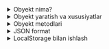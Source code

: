 <details>
    <summary>Obyekt nima?</summary>

## 14.1 Obyekt nima?

### Obyekt nima?

**Obyekt** - JavaScript da ma'lumotlarni bir-biriga bog'langan xususiyatlar (properties) va metodlar (methods) sifatida saqlash uchun ishlatiladi. Obyekt real dunyodagi narsalarni ifodalash uchun juda qulay.

### Obyekt tushunchasi

#### 1. Real hayot misoli
Agar biz mashina haqida gapirsak:
- **Xususiyatlar:** rang, model, yil, tezlik
- **Metodlar:** ishga tushirish, to'xtatish, tezlashtirish

#### 2. JavaScript obyekti
```javascript
let mashina = {
    rang: "qizil",
    model: "Toyota",
    yil: 2020,
    tezlik: 0,
    ishgaTushirish: function() {
        console.log("Mashina ishga tushdi!");
    }
};
```

### Obyekt xususiyatlari

#### 1. Xususiyatlar
- Obyekt ichidagi ma'lumotlar
- `kalit: qiymat` formatida yoziladi
- Har xil turdagi qiymatlar bo'lishi mumkin

#### 2. Metodlar
- Obyekt ichidagi funksiyalar
- Obyekt bilan bog'liq harakatlar
- `kalit: function()` formatida yoziladi

### Obyekt yaratish usullari

#### 1. Object literal (eng keng tarqalgan)
```javascript
let talaba = {
    ism: "Ahmad",
    yosh: 15,
    shahar: "Toshkent"
};
```

#### 2. Object konstruktori
```javascript
let talaba = new Object();
talaba.ism = "Ahmad";
talaba.yosh = 15;
talaba.shahar = "Toshkent";
```

#### 3. Object.create()
```javascript
let talaba = Object.create(null);
talaba.ism = "Ahmad";
talaba.yosh = 15;
talaba.shahar = "Toshkent";
```

### Amaliy misol - Obyekt asoslari
```javascript
// 1. Oddiy obyekt
let kitob = {
    nom: "JavaScript asoslari",
    muallif: "Ahmad Karimov",
    yil: 2023,
    sahifalar: 250,
    narx: 50000
};

console.log("Kitob nomi:", kitob.nom);
console.log("Muallif:", kitob.muallif);
console.log("Narx:", kitob.narx + " so'm");

// 2. Obyekt xususiyatlarini o'qish
let talaba = {
    ism: "Karim",
    familiya: "Abdullayev",
    yosh: 14,
    sinf: 9,
    shahar: "Samarqand",
    sevimliFan: "Matematika"
};

console.log("Talaba haqida ma'lumot:");
console.log("Ism:", talaba.ism);
console.log("Familiya:", talaba.familiya);
console.log("To'liq ism:", talaba.ism + " " + talaba.familiya);
console.log("Yosh:", talaba.yosh);
console.log("Sinf:", talaba.sinf);
console.log("Shahar:", talaba.shahar);
console.log("Sevimli fan:", talaba.sevimliFan);

// 3. Obyekt xususiyatlarini o'zgartirish
let mashina = {
    model: "Chevrolet",
    rang: "oq",
    yil: 2018,
    tezlik: 0
};

console.log("Boshlang'ich holat:", mashina);

mashina.rang = "qizil";
mashina.tezlik = 60;

console.log("O'zgartirilgan holat:", mashina);
console.log("Yangi rang:", mashina.rang);
console.log("Yangi tezlik:", mashina.tezlik);

// 4. Yangi xususiyat qo'shish
let uy = {
    manzil: "Chilonzor tumani",
    xonalar: 3,
    qavat: 5
};

console.log("Boshlang'ich uy:", uy);

uy.maydon = 120; // Yangi xususiyat
uy.remont = "yangi"; // Yangi xususiyat

console.log("Yangi xususiyatlar bilan:", uy);
console.log("Maydon:", uy.maydon + " kv.m");
console.log("Remont holati:", uy.remont);

// 5. Xususiyatni o'chirish
let telefon = {
    model: "iPhone",
    rang: "qora",
    xotira: "128GB",
    narx: 8000000
};

console.log("Boshlang'ich telefon:", telefon);

delete telefon.narx; // Xususiyatni o'chirish

console.log("Narx o'chirilgandan keyin:", telefon);
console.log("Narx mavjudmi?", telefon.narx !== undefined);

// 6. Obyekt xususiyatlarini tekshirish
let meva = {
    nom: "olma",
    rang: "qizil",
    ta'm: "shirin",
    vitaminlar: ["C", "A", "K"]
};

// Xususiyat mavjudligini tekshirish
console.log("Nom mavjudmi?", "nom" in meva);
console.log("Hajm mavjudmi?", "hajm" in meva);

// Xususiyat qiymatini tekshirish
console.log("Ta'm mavjudmi?", meva.ta'm !== undefined);
console.log("Ta'm qiymati:", meva.ta'm);

// 7. Obyekt ichida obyekt
let maktab = {
    nom: "15-sonli maktab",
    manzil: {
        shahar: "Toshkent",
        tuman: "Yunusobod",
        ko'cha: "Amir Temur ko'chasi"
    },
    oquvchilar: 500,
    oqituvchilar: 25
};

console.log("Maktab haqida:");
console.log("Nom:", maktab.nom);
console.log("Shahar:", maktab.manzil.shahar);
console.log("Tuman:", maktab.manzil.tuman);
console.log("Ko'cha:", maktab.manzil.ko'cha);
console.log("O'quvchilar soni:", maktab.oquvchilar);
console.log("O'qituvchilar soni:", maktab.oqituvchilar);

// 8. Massiv ichida obyektlar
let oquvchilar = [
    { ism: "Ahmad", yosh: 14, sinf: 9 },
    { ism: "Karim", yosh: 15, sinf: 10 },
    { ism: "Sardor", yosh: 13, sinf: 8 }
];

console.log("O'quvchilar ro'yxati:");
for (let i = 0; i < oquvchilar.length; i++) {
    let oquvchi = oquvchilar[i];
    console.log((i + 1) + ". " + oquvchi.ism + " - " + oquvchi.yosh + " yosh, " + oquvchi.sinf + "-sinf");
}

// 9. Obyekt xususiyatlarini sanash
let kompyuter = {
    protsessor: "Intel i5",
    xotira: "8GB",
    qattiqDisk: "256GB SSD",
    ekran: "15.6 inch",
    rang: "kumush"
};

let xususiyatlarSoni = 0;
for (let kalit in kompyuter) {
    xususiyatlarSoni++;
    console.log(kalit + ": " + kompyuter[kalit]);
}

console.log("Jami xususiyatlar soni:", xususiyatlarSoni);

// 10. Obyekt nusxasini olish
let originalObyekt = {
    nom: "test",
    qiymat: 100,
    holat: "faol"
};

let nusxaObyekt = {};
for (let kalit in originalObyekt) {
    nusxaObyekt[kalit] = originalObyekt[kalit];
}

console.log("Original obyekt:", originalObyekt);
console.log("Nusxa obyekt:", nusxaObyekt);

// Nusxani o'zgartirish originalni ta'sir qilmasligi
nusxaObyekt.qiymat = 200;
console.log("Original qiymat:", originalObyekt.qiymat);
console.log("Nusxa qiymat:", nusxaObyekt.qiymat);
```

### Obyekt maslahatlari

#### 1. Obyekt yaratish
- Object literal dan foydalaning
- Aniq va tushunarli xususiyat nomlarini yozing
- Ma'lumotlarni mantiqiy guruhlang

#### 2. Xususiyatlarga murojaat
- Nuqta notatsiyasi (.) qulayroq
- Qavs notatsiyasi [] dinamik uchun
- Xususiyat mavjudligini tekshiring

#### 3. Kod soddaligi
- Obyektlarni kichik va fokusli qiling
- Keraksiz xususiyatlarni olib tashlang
- Aniq nomlar va izohlarni qo'shing

</details>

<details>
    <summary>Obyekt yaratish va xususiyatlar</summary>

## 14.2 Obyekt Yaratish va Xususiyatlar

### Obyekt yaratish usullari

#### 1. Object literal (eng keng tarqalgan)
```javascript
let talaba = {
    ism: "Ahmad",
    yosh: 15,
    sinf: 9
};
```

#### 2. Object konstruktori
```javascript
let talaba = new Object();
talaba.ism = "Ahmad";
talaba.yosh = 15;
talaba.sinf = 9;
```

#### 3. Object.create()
```javascript
let talaba = Object.create(null);
talaba.ism = "Ahmad";
talaba.yosh = 15;
talaba.sinf = 9;
```

### Xususiyatlarga murojaat qilish

#### 1. Nuqta notatsiyasi (.)
```javascript
let talaba = { ism: "Ahmad", yosh: 15 };
console.log(talaba.ism); // "Ahmad"
console.log(talaba.yosh); // 15
```

#### 2. Qavs notatsiyasi []
```javascript
let talaba = { ism: "Ahmad", yosh: 15 };
console.log(talaba["ism"]); // "Ahmad"
console.log(talaba["yosh"]); // 15
```

#### 3. Qavs notatsiyasining afzalliklari
- O'zgaruvchi bilan ishlash
- Maxsus belgilar bilan ishlash
- Dinamik xususiyat nomlari

### Xususiyatlarni o'zgartirish

#### 1. Mavjud xususiyatni o'zgartirish
```javascript
let talaba = { ism: "Ahmad", yosh: 15 };
talaba.yosh = 16; // O'zgartirish
console.log(talaba.yosh); // 16
```

#### 2. Yangi xususiyat qo'shish
```javascript
let talaba = { ism: "Ahmad" };
talaba.yosh = 15; // Yangi xususiyat
talaba.sinf = 9; // Yangi xususiyat
```

#### 3. Xususiyatni o'chirish
```javascript
let talaba = { ism: "Ahmad", yosh: 15 };
delete talaba.yosh; // O'chirish
console.log(talaba.yosh); // undefined
```

### Xususiyat mavjudligini tekshirish

#### 1. in operatori
```javascript
let talaba = { ism: "Ahmad", yosh: 15 };
console.log("ism" in talaba); // true
console.log("sinf" in talaba); // false
```

#### 2. undefined tekshiruvi
```javascript
let talaba = { ism: "Ahmad", yosh: 15 };
console.log(talaba.ism !== undefined); // true
console.log(talaba.sinf !== undefined); // false
```

#### 3. hasOwnProperty() metodi
```javascript
let talaba = { ism: "Ahmad", yosh: 15 };
console.log(talaba.hasOwnProperty("ism")); // true
console.log(talaba.hasOwnProperty("sinf")); // false
```

### Amaliy misol - Obyekt yaratish va xususiyatlar
```javascript
// 1. Oddiy obyekt yaratish
let kitob = {
    nom: "JavaScript asoslari",
    muallif: "Ahmad Karimov",
    yil: 2023,
    sahifalar: 250,
    narx: 50000,
    til: "o'zbek"
};

console.log("Kitob haqida ma'lumot:");
console.log("Nom:", kitob.nom);
console.log("Muallif:", kitob.muallif);
console.log("Yil:", kitob.yil);
console.log("Sahifalar:", kitob.sahifalar);
console.log("Narx:", kitob.narx + " so'm");
console.log("Til:", kitob.til);

// 2. Xususiyatlarni o'zgartirish
let telefon = {
    model: "Samsung Galaxy",
    rang: "qora",
    xotira: "64GB",
    narx: 3000000
};

console.log("Boshlang'ich telefon:", telefon);

telefon.rang = "oq"; // Rangni o'zgartirish
telefon.xotira = "128GB"; // Xotirani o'zgartirish
telefon.narx = 3500000; // Narxni o'zgartirish

console.log("O'zgartirilgan telefon:", telefon);

// 3. Yangi xususiyatlar qo'shish
let uy = {
    manzil: "Chilonzor tumani",
    xonalar: 3
};

console.log("Boshlang'ich uy:", uy);

uy.qavat = 5; // Yangi xususiyat
uy.maydon = 120; // Yangi xususiyat
uy.remont = "yangi"; // Yangi xususiyat
uy.parkovka = true; // Boolean xususiyat

console.log("Yangi xususiyatlar bilan:", uy);
console.log("Qavat:", uy.qavat);
console.log("Maydon:", uy.maydon + " kv.m");
console.log("Remont:", uy.remont);
console.log("Parkovka:", uy.parkovka ? "Bor" : "Yo'q");

// 4. Xususiyatlarni o'chirish
let mashina = {
    model: "Chevrolet",
    rang: "oq",
    yil: 2018,
    tezlik: 0,
    yoqilgi: "benzin"
};

console.log("Boshlang'ich mashina:", mashina);

delete mashina.tezlik; // Xususiyatni o'chirish
delete mashina.yoqilgi; // Xususiyatni o'chirish

console.log("Xususiyatlar o'chirilgandan keyin:", mashina);
console.log("Tezlik mavjudmi?", "tezlik" in mashina);
console.log("Yoqilgi mavjudmi?", "yoqilgi" in mashina);

// 5. Xususiyat mavjudligini tekshirish
let talaba = {
    ism: "Karim",
    familiya: "Abdullayev",
    yosh: 14,
    sinf: 9,
    shahar: "Samarqand"
};

// in operatori bilan tekshirish
console.log("Ism mavjudmi?", "ism" in talaba);
console.log("Telefon mavjudmi?", "telefon" in talaba);

// undefined tekshiruvi
console.log("Familiya mavjudmi?", talaba.familiya !== undefined);
console.log("Email mavjudmi?", talaba.email !== undefined);

// hasOwnProperty() metodi
console.log("Yosh mavjudmi?", talaba.hasOwnProperty("yosh"));
console.log("Adres mavjudmi?", talaba.hasOwnProperty("adres"));

// 6. Qavs notatsiyasi bilan ishlash
let meva = {
    nom: "olma",
    rang: "qizil",
    ta'm: "shirin",
    vitaminlar: ["C", "A", "K"]
};

// O'zgaruvchi bilan ishlash
let xususiyatNom = "nom";
console.log("Meva nomi:", meva[xususiyatNom]);

let xususiyatRang = "rang";
console.log("Meva rangi:", meva[xususiyatRang]);

// Dinamik xususiyat nomlari
let xususiyatlar = ["nom", "rang", "ta'm"];
for (let i = 0; i < xususiyatlar.length; i++) {
    let xususiyat = xususiyatlar[i];
    console.log(xususiyat + ":", meva[xususiyat]);
}

// 7. Maxsus belgilar bilan ishlash
let maxsusObyekt = {
    "maxsus-xususiyat": "bu maxsus",
    "123": "raqam bilan boshlangan",
    "spase li": "bo'shliq bilan"
};

console.log("Maxsus xususiyat:", maxsusObyekt["maxsus-xususiyat"]);
console.log("Raqam xususiyat:", maxsusObyekt["123"]);
console.log("Bo'shliq xususiyat:", maxsusObyekt["spase li"]);

// 8. Obyekt ichida obyekt
let maktab = {
    nom: "15-sonli maktab",
    manzil: {
        shahar: "Toshkent",
        tuman: "Yunusobod",
        ko'cha: "Amir Temur ko'chasi",
        uy: "15"
    },
    oquvchilar: 500,
    oqituvchilar: 25,
    sinflar: {
        boshlangich: 12,
        o'rta: 8,
        katta: 4
    }
};

console.log("Maktab haqida:");
console.log("Nom:", maktab.nom);
console.log("Shahar:", maktab.manzil.shahar);
console.log("Tuman:", maktab.manzil.tuman);
console.log("To'liq manzil:", maktab.manzil.shahar + ", " + maktab.manzil.tuman + ", " + maktab.manzil.ko'cha + ", " + maktab.manzil.uy);
console.log("O'quvchilar:", maktab.oquvchilar);
console.log("O'qituvchilar:", maktab.oqituvchilar);
console.log("Boshlang'ich sinflar:", maktab.sinflar.boshlangich);
console.log("O'rta sinflar:", maktab.sinflar.o'rta);
console.log("Katta sinflar:", maktab.sinflar.katta);

// 9. Massiv ichida obyektlar
let oquvchilar = [
    { ism: "Ahmad", yosh: 14, sinf: 9, baholar: [5, 4, 5] },
    { ism: "Karim", yosh: 15, sinf: 10, baholar: [4, 5, 4] },
    { ism: "Sardor", yosh: 13, sinf: 8, baholar: [5, 5, 5] }
];

console.log("O'quvchilar ro'yxati:");
for (let i = 0; i < oquvchilar.length; i++) {
    let oquvchi = oquvchilar[i];
    console.log((i + 1) + ". " + oquvchi.ism + " - " + oquvchi.yosh + " yosh, " + oquvchi.sinf + "-sinf");
    console.log("   Baholar:", oquvchi.baholar.join(", "));
}

// 10. Obyekt xususiyatlarini sanash va ko'rsatish
let kompyuter = {
    protsessor: "Intel i5",
    xotira: "8GB",
    qattiqDisk: "256GB SSD",
    ekran: "15.6 inch",
    rang: "kumush",
    narx: 6000000
};

console.log("Kompyuter xususiyatlari:");
let xususiyatlarSoni = 0;
for (let kalit in kompyuter) {
    xususiyatlarSoni++;
    console.log(kalit + ": " + kompyuter[kalit]);
}

console.log("Jami xususiyatlar soni:", xususiyatlarSoni);

// 11. Obyekt nusxasini olish
let originalObyekt = {
    nom: "test",
    qiymat: 100,
    holat: "faol",
    sozlamalar: {
        til: "o'zbek",
        rang: "qizil"
    }
};

let nusxaObyekt = {};
for (let kalit in originalObyekt) {
    if (typeof originalObyekt[kalit] === "object") {
        nusxaObyekt[kalit] = {};
        for (let ichkiKalit in originalObyekt[kalit]) {
            nusxaObyekt[kalit][ichkiKalit] = originalObyekt[kalit][ichkiKalit];
        }
    } else {
        nusxaObyekt[kalit] = originalObyekt[kalit];
    }
}

console.log("Original obyekt:", originalObyekt);
console.log("Nusxa obyekt:", nusxaObyekt);

// Nusxani o'zgartirish originalni ta'sir qilmasligi
nusxaObyekt.qiymat = 200;
nusxaObyekt.sozlamalar.til = "ingliz";
console.log("Original qiymat:", originalObyekt.qiymat);
console.log("Nusxa qiymat:", nusxaObyekt.qiymat);
console.log("Original til:", originalObyekt.sozlamalar.til);
console.log("Nusxa til:", nusxaObyekt.sozlamalar.til);
```

### Obyekt yaratish va xususiyatlar maslahatlari

#### 1. Obyekt yaratish
- Object literal dan foydalaning
- Aniq va tushunarli xususiyat nomlarini yozing
- Ma'lumotlarni mantiqiy guruhlang

#### 2. Xususiyatlarga murojaat
- Nuqta notatsiyasi (.) qulayroq
- Qavs notatsiyasi [] dinamik uchun
- Xususiyat mavjudligini tekshiring

#### 3. Xususiyatlarni boshqarish
- Yangi xususiyatlarni qo'shing
- Keraksiz xususiyatlarni olib tashlang
- Xususiyat mavjudligini tekshiring

</details>

<details>
    <summary>Obyekt metodlari</summary>

## 14.3 Obyekt Metodlari

### Obyekt metodi nima?

**Metod** - obyekt ichidagi funksiya. U obyekt bilan bog'liq harakatlarni bajaradi va obyekt xususiyatlariga kirish imkonini beradi.

### Metod yaratish

#### 1. Asosiy metod yaratish
```javascript
let talaba = {
    ism: "Ahmad",
    yosh: 15,
    salomlashish: function() {
        return "Salom, men " + this.ism + "!";
    }
};
```

#### 2. Metodni chaqirish
```javascript
let xabar = talaba.salomlashish();
console.log(xabar); // "Salom, men Ahmad!"
```

#### 3. this kalit so'zi
- Obyektning o'ziga murojaat qiladi
- Metod ichida obyekt xususiyatlariga kirish
- Kontekstga bog'liq

### Metod turlari

#### 1. Oddiy metodlar
```javascript
let mashina = {
    tezlik: 0,
    tezlashtirish: function() {
        this.tezlik += 10;
        return "Tezlik: " + this.tezlik + " km/h";
    }
};
```

#### 2. Parametrli metodlar
```javascript
let kalkulyator = {
    yigindi: function(a, b) {
        return a + b;
    },
    ayirma: function(a, b) {
        return a - b;
    }
};
```

#### 3. Shartli metodlar
```javascript
let hisoblagich = {
    qiymat: 0,
    oshirish: function() {
        this.qiymat++;
        return this.qiymat;
    },
    kamaytirish: function() {
        if (this.qiymat > 0) {
            this.qiymat--;
        }
        return this.qiymat;
    }
};
```

### Amaliy misol - Obyekt metodlari
```javascript
// 1. Oddiy metodlar
let talaba = {
    ism: "Karim",
    yosh: 14,
    sinf: 9,
    baholar: [5, 4, 5, 4, 5],
    
    salomlashish: function() {
        return "Salom, men " + this.ism + "!";
    },
    
    maqomniKo'rsatish: function() {
        return this.ism + " - " + this.sinf + "-sinf o'quvchisi";
    },
    
    o'rtachaBahoniHisoblash: function() {
        let yigindi = 0;
        for (let i = 0; i < this.baholar.length; i++) {
            yigindi += this.baholar[i];
        }
        return yigindi / this.baholar.length;
    }
};

console.log("Talaba haqida:");
console.log(talaba.salomlashish());
console.log(talaba.maqomniKo'rsatish());
console.log("O'rtacha baho:", talaba.o'rtachaBahoniHisoblash().toFixed(2));

// 2. Parametrli metodlar
let kalkulyator = {
    yigindi: function(a, b) {
        return a + b;
    },
    ayirma: function(a, b) {
        return a - b;
    },
    ko'paytma: function(a, b) {
        return a * b;
    },
    bo'lish: function(a, b) {
        if (b !== 0) {
            return a / b;
        } else {
            return "Nolga bo'lish mumkin emas!";
        }
    },
    amalniBajarish: function(amal, a, b) {
        switch (amal) {
            case "+":
                return this.yigindi(a, b);
            case "-":
                return this.ayirma(a, b);
            case "*":
                return this.ko'paytma(a, b);
            case "/":
                return this.bo'lish(a, b);
            default:
                return "Noto'g'ri amal!";
        }
    }
};

console.log("\nKalkulyator misollari:");
console.log("10 + 5 =", kalkulyator.yigindi(10, 5));
console.log("10 - 5 =", kalkulyator.ayirma(10, 5));
console.log("10 * 5 =", kalkulyator.ko'paytma(10, 5));
console.log("10 / 5 =", kalkulyator.bo'lish(10, 5));
console.log("10 / 0 =", kalkulyator.bo'lish(10, 0));
console.log("Amal: 15 + 25 =", kalkulyator.amalniBajarish("+", 15, 25));

// 3. Shartli metodlar
let hisoblagich = {
    qiymat: 0,
    maksimal: 100,
    minimal: 0,
    
    oshirish: function() {
        if (this.qiymat < this.maksimal) {
            this.qiymat++;
            return "Qiymat oshdi: " + this.qiymat;
        } else {
            return "Maksimal qiymatga yetildi!";
        }
    },
    
    kamaytirish: function() {
        if (this.qiymat > this.minimal) {
            this.qiymat--;
            return "Qiymat kamaydi: " + this.qiymat;
        } else {
            return "Minimal qiymatga yetildi!";
        }
    },
    
    nolgaQaytarish: function() {
        this.qiymat = 0;
        return "Qiymat nolga qaytarildi!";
    },
    
    qiymatniO'rnatish: function(yangiQiymat) {
        if (yangiQiymat >= this.minimal && yangiQiymat <= this.maksimal) {
            this.qiymat = yangiQiymat;
            return "Qiymat o'rnatildi: " + this.qiymat;
        } else {
            return "Noto'g'ri qiymat! " + this.minimal + " dan " + this.maksimal + " gacha bo'lishi kerak.";
        }
    },
    
    holatniKo'rsatish: function() {
        return "Hozirgi qiymat: " + this.qiymat + " (min: " + this.minimal + ", max: " + this.maksimal + ")";
    }
};

console.log("\nHisoblagich misollari:");
console.log(hisoblagich.holatniKo'rsatish());
console.log(hisoblagich.oshirish());
console.log(hisoblagich.oshirish());
console.log(hisoblagich.oshirish());
console.log(hisoblagich.kamaytirish());
console.log(hisoblagich.qiymatniO'rnatish(50));
console.log(hisoblagich.qiymatniO'rnatish(150)); // Xato
console.log(hisoblagich.nolgaQaytarish());

// 4. Obyekt ichida obyekt bilan ishlash
let maktab = {
    nom: "15-sonli maktab",
    oquvchilar: 500,
    oqituvchilar: 25,
    sinflar: {
        boshlangich: 12,
        o'rta: 8,
        katta: 4
    },
    
    umumiyMaqomniKo'rsatish: function() {
        return this.nom + " - " + this.oquvchilar + " ta o'quvchi, " + this.oqituvchilar + " ta o'qituvchi";
    },
    
    sinflarniHisoblash: function() {
        return this.sinflar.boshlangich + this.sinflar.o'rta + this.sinflar.katta;
    },
    
    o'quvchiQo'shish: function() {
        this.oquvchilar++;
        return "Yangi o'quvchi qo'shildi. Jami: " + this.oquvchilar;
    },
    
    o'quvchiOlibTashlash: function() {
        if (this.oquvchilar > 0) {
            this.oquvchilar--;
            return "O'quvchi olib tashlandi. Jami: " + this.oquvchilar;
        } else {
            return "O'quvchilar yo'q!";
        }
    },
    
    toliqMaqomniKo'rsatish: function() {
        return this.umumiyMaqomniKo'rsatish() + ", " + this.sinflarniHisoblash() + " ta sinf";
    }
};

console.log("\nMaktab haqida:");
console.log(maktab.umumiyMaqomniKo'rsatish());
console.log("Sinflar soni:", maktab.sinflarniHisoblash());
console.log(maktab.o'quvchiQo'shish());
console.log(maktab.o'quvchiOlibTashlash());
console.log(maktab.toliqMaqomniKo'rsatish());

// 5. Massivlar bilan ishlash
let kutubxona = {
    nom: "Shahar kutubxonasi",
    kitoblar: [
        { nom: "JavaScript asoslari", muallif: "Ahmad Karimov", yil: 2023 },
        { nom: "HTML va CSS", muallif: "Karim Abdullayev", yil: 2022 },
        { nom: "Python dasturlash", muallif: "Sardor Rahimov", yil: 2023 }
    ],
    
    kitoblarSoni: function() {
        return this.kitoblar.length;
    },
    
    kitobQo'shish: function(nom, muallif, yil) {
        let yangiKitob = { nom: nom, muallif: muallif, yil: yil };
        this.kitoblar.push(yangiKitob);
        return "Kitob qo'shildi: " + nom;
    },
    
    kitobniTopish: function(nom) {
        for (let i = 0; i < this.kitoblar.length; i++) {
            if (this.kitoblar[i].nom === nom) {
                return this.kitoblar[i];
            }
        }
        return "Kitob topilmadi!";
    },
    
    kitoblarRo'yxatiniKo'rsatish: function() {
        let royxat = "Kutubxona kitoblari:\n";
        for (let i = 0; i < this.kitoblar.length; i++) {
            royxat += (i + 1) + ". " + this.kitoblar[i].nom + " - " + this.kitoblar[i].muallif + " (" + this.kitoblar[i].yil + ")\n";
        }
        return royxat;
    },
    
    muallifBo'yichaQidirish: function(muallif) {
        let topilganKitoblar = [];
        for (let i = 0; i < this.kitoblar.length; i++) {
            if (this.kitoblar[i].muallif === muallif) {
                topilganKitoblar.push(this.kitoblar[i]);
            }
        }
        return topilganKitoblar;
    }
};

console.log("\nKutubxona haqida:");
console.log("Kitoblar soni:", kutubxona.kitoblarSoni());
console.log(kutubxona.kitoblarRo'yxatiniKo'rsatish());
console.log(kutubxona.kitobQo'shish("Vue.js asoslari", "Bobur Toshmatov", 2024));
console.log("Kitoblar soni:", kutubxona.kitoblarSoni());
console.log("Qidirilgan kitob:", kutubxona.kitobniTopish("JavaScript asoslari"));
console.log("Muallif kitoblari:", kutubxona.muallifBo'yichaQidirish("Ahmad Karimov"));

// 6. Metodlar ichida metodlar chaqirish
let bank = {
    nom: "O'zbekiston banki",
    mijozlar: [
        { ism: "Ahmad", balans: 1000000, karta: "1234-5678-9012-3456" },
        { ism: "Karim", balans: 500000, karta: "2345-6789-0123-4567" },
        { ism: "Sardor", balans: 2000000, karta: "3456-7890-1234-5678" }
    ],
    
    mijozniTopish: function(ism) {
        for (let i = 0; i < this.mijozlar.length; i++) {
            if (this.mijozlar[i].ism === ism) {
                return this.mijozlar[i];
            }
        }
        return null;
    },
    
    balansniKo'rsatish: function(ism) {
        let mijoz = this.mijozniTopish(ism);
        if (mijoz) {
            return ism + " ning balansi: " + mijoz.balans + " so'm";
        } else {
            return "Mijoz topilmadi!";
        }
    },
    
    pulYechish: function(ism, miqdor) {
        let mijoz = this.mijozniTopish(ism);
        if (mijoz) {
            if (mijoz.balans >= miqdor) {
                mijoz.balans -= miqdor;
                return "Pul yechildi: " + miqdor + " so'm. Qolgan balans: " + mijoz.balans + " so'm";
            } else {
                return "Balans yetarli emas!";
            }
        } else {
            return "Mijoz topilmadi!";
        }
    },
    
    pulQo'yish: function(ism, miqdor) {
        let mijoz = this.mijozniTopish(ism);
        if (mijoz) {
            mijoz.balans += miqdor;
            return "Pul qo'yildi: " + miqdor + " so'm. Yangi balans: " + mijoz.balans + " so'm";
        } else {
            return "Mijoz topilmadi!";
        }
    },
    
    pulO'tkazish: function(kimdan, kimga, miqdor) {
        let jo'natuvchi = this.mijozniTopish(kimdan);
        let qabulQiluvchi = this.mijozniTopish(kimga);
        
        if (jo'natuvchi && qabulQiluvchi) {
            if (jo'natuvchi.balans >= miqdor) {
                jo'natuvchi.balans -= miqdor;
                qabulQiluvchi.balans += miqdor;
                return "Pul o'tkazildi: " + miqdor + " so'm " + kimdan + " dan " + kimga + " ga";
            } else {
                return "Balans yetarli emas!";
            }
        } else {
            return "Mijoz topilmadi!";
        }
    }
};

console.log("\nBank operatsiyalari:");
console.log(bank.balansniKo'rsatish("Ahmad"));
console.log(bank.pulYechish("Ahmad", 200000));
console.log(bank.pulQo'yish("Karim", 100000));
console.log(bank.pulO'tkazish("Sardor", "Ahmad", 500000));
console.log(bank.balansniKo'rsatish("Ahmad"));
console.log(bank.balansniKo'rsatish("Karim"));
console.log(bank.balansniKo'rsatish("Sardor"));
```

### Obyekt metodlari maslahatlari

#### 1. Metod yaratish
- Aniq va tushunarli nomlar yozing
- this kalit so'zidan to'g'ri foydalaning
- Parametrlarni tekshiring

#### 2. Metod chaqirish
- Nuqta notatsiyasi bilan chaqiring
- Parametrlarni to'g'ri uzating
- Qaytarilgan qiymatni ishlating

#### 3. Kod soddaligi
- Metodlarni kichik va fokusli qiling
- Keraksiz metodlarni olib tashlang
- Aniq nomlar va izohlarni qo'shing

</details>

<details>
    <summary>JSON format</summary>

## 14.4 JSON Format

### JSON nima?

**JSON** (JavaScript Object Notation) - ma'lumotlarni saqlash va uzatish uchun ishlatiladigan matn format. Bu JavaScript obyektlariga juda o'xshash, lekin barcha brauzer va dasturlash tillari tomonidan qo'llab-quvvatlanadi.

### JSON xususiyatlari

#### 1. Asosiy qoidalar
- Faqat matn (string) formatida
- Kalitlar har doim qo'shtirnoq ichida
- Qiymatlar: string, number, boolean, null, array, object
- Vergul bilan ajratiladi

#### 2. JSON vs JavaScript
```javascript
// JavaScript obyekt
let talaba = {
    ism: "Ahmad",
    yosh: 15,
    sinf: 9
};

// JSON format
let jsonTalaba = '{"ism":"Ahmad","yosh":15,"sinf":9}';
```

### JSON metodlari

#### 1. JSON.stringify() - obyektni JSON ga aylantirish
```javascript
let talaba = { ism: "Ahmad", yosh: 15 };
let jsonString = JSON.stringify(talaba);
console.log(jsonString); // '{"ism":"Ahmad","yosh":15}'
```

#### 2. JSON.parse() - JSON ni obyektga aylantirish
```javascript
let jsonString = '{"ism":"Ahmad","yosh":15}';
let talaba = JSON.parse(jsonString);
console.log(talaba.ism); // "Ahmad"
```

### JSON turlari

#### 1. Oddiy qiymatlar
```json
{
    "ism": "Ahmad",
    "yosh": 15,
    "sinf": 9,
    "faol": true,
    "telefon": null
}
```

#### 2. Massivlar
```json
{
    "ism": "Ahmad",
    "baholar": [5, 4, 5, 4, 5],
    "fanlar": ["Matematika", "Fizika", "Kimyo"]
}
```

#### 3. Ichki obyektlar
```json
{
    "ism": "Ahmad",
    "manzil": {
        "shahar": "Toshkent",
        "tuman": "Yunusobod",
        "uy": "15"
    }
}
```

### Amaliy misol - JSON format
```javascript
// 1. Obyektni JSON ga aylantirish
let talaba = {
    ism: "Karim",
    yosh: 14,
    sinf: 9,
    baholar: [5, 4, 5, 4, 5],
    manzil: {
        shahar: "Samarqand",
        tuman: "Registon",
        uy: "25"
    },
    faol: true,
    telefon: null
};

let jsonString = JSON.stringify(talaba);
console.log("JSON format:");
console.log(jsonString);

// 2. JSON ni obyektga aylantirish
let yangiTalaba = JSON.parse(jsonString);
console.log("\nObyekt format:");
console.log(yangiTalaba);
console.log("Ism:", yangiTalaba.ism);
console.log("Yosh:", yangiTalaba.yosh);
console.log("Shahar:", yangiTalaba.manzil.shahar);

// 3. JSON formatini tekshirish
let toliqJson = '{"ism":"Ahmad","yosh":15,"sinf":9,"baholar":[5,4,5],"manzil":{"shahar":"Toshkent","tuman":"Yunusobod"}}';
console.log("\nTo'liq JSON:");
console.log(toliqJson);

let obyekt = JSON.parse(toliqJson);
console.log("Parsed obyekt:");
console.log(obyekt);
console.log("Baholar:", obyekt.baholar);
console.log("Manzil:", obyekt.manzil);

// 4. Massiv ichida obyektlar
let oquvchilar = [
    { ism: "Ahmad", yosh: 14, sinf: 9 },
    { ism: "Karim", yosh: 15, sinf: 10 },
    { ism: "Sardor", yosh: 13, sinf: 8 }
];

let oquvchilarJson = JSON.stringify(oquvchilar);
console.log("\nO'quvchilar JSON:");
console.log(oquvchilarJson);

let oquvchilarObyekt = JSON.parse(oquvchilarJson);
console.log("O'quvchilar obyekt:");
console.log(oquvchilarObyekt);
console.log("Birinchi o'quvchi:", oquvchilarObyekt[0].ism);

// 5. JSON xatolarini tekshirish
let notogriJson = '{"ism":"Ahmad","yosh":15,"sinf":9}'; // Noto'g'ri JSON
let toliqJson2 = '{"ism":"Ahmad","yosh":15,"sinf":9}'; // To'g'ri JSON

try {
    let obyekt1 = JSON.parse(notogriJson);
    console.log("Obyekt1:", obyekt1);
} catch (xato) {
    console.log("JSON xatosi:", xato.message);
}

try {
    let obyekt2 = JSON.parse(toliqJson2);
    console.log("Obyekt2:", obyekt2);
} catch (xato) {
    console.log("JSON xatosi:", xato.message);
}

// 6. JSON formatini chiroyli qilish
let maktab = {
    nom: "15-sonli maktab",
    oquvchilar: 500,
    oqituvchilar: 25,
    sinflar: {
        boshlangich: 12,
        o'rta: 8,
        katta: 4
    }
};

let chiroyliJson = JSON.stringify(maktab, null, 2);
console.log("\nChiroyli JSON:");
console.log(chiroyliJson);

// 7. JSON dan faqat kerakli xususiyatlarni olish
let talaba2 = {
    ism: "Bobur",
    yosh: 16,
    sinf: 10,
    telefon: "998901234567",
    email: "bobur@example.com",
    parol: "secret123"
};

// Faqat ism va yosh ni JSON ga aylantirish
let faqatKerakli = JSON.stringify(talaba2, ["ism", "yosh"]);
console.log("\nFaqat kerakli xususiyatlar:");
console.log(faqatKerakli);

// 8. JSON ni tekshirish va to'g'rilash
let notogriJson2 = '{"ism":"Ahmad","yosh":15,"sinf":9}'; // Noto'g'ri JSON
let toliqJson3 = '{"ism":"Ahmad","yosh":15,"sinf":9}'; // To'g'ri JSON

function jsonniTekshirish(jsonString) {
    try {
        let obyekt = JSON.parse(jsonString);
        console.log("JSON to'g'ri:", obyekt);
        return true;
    } catch (xato) {
        console.log("JSON noto'g'ri:", xato.message);
        return false;
    }
}

console.log("\nJSON tekshirish:");
jsonniTekshirish(notogriJson2);
jsonniTekshirish(toliqJson3);

// 9. JSON dan obyektga aylantirish va o'zgartirish
let jsonString2 = '{"ism":"Ahmad","yosh":15,"sinf":9}';
let talaba3 = JSON.parse(jsonString2);

console.log("\nO'zgartirishdan oldin:", talaba3);
talaba3.yosh = 16;
talaba3.sinf = 10;
console.log("O'zgartirishdan keyin:", talaba3);

let yangiJson = JSON.stringify(talaba3);
console.log("Yangi JSON:", yangiJson);

// 10. JSON bilan ishlash funksiyasi
function jsonBilanIshlash(obyekt) {
    // Obyektni JSON ga aylantirish
    let json = JSON.stringify(obyekt);
    console.log("JSON:", json);
    
    // JSON ni obyektga aylantirish
    let yangiObyekt = JSON.parse(json);
    console.log("Yangi obyekt:", yangiObyekt);
    
    // Obyektlarni solishtirish
    let birxil = JSON.stringify(obyekt) === JSON.stringify(yangiObyekt);
    console.log("Obyektlar bir xilmi?", birxil);
    
    return yangiObyekt;
}

let testObyekt = {
    nom: "Test",
    qiymat: 100,
    holat: "faol"
};

console.log("\nJSON bilan ishlash funksiyasi:");
jsonBilanIshlash(testObyekt);
```

### JSON maslahatlari

#### 1. JSON formatini to'g'ri yozish
- Kalitlarni qo'shtirnoq ichida yozing
- Vergullarni to'g'ri qo'ying
- Xatolarni tekshiring

#### 2. JSON metodlari
- JSON.stringify() - obyektni JSON ga
- JSON.parse() - JSON ni obyektga
- Try-catch bilan xatolarni boshqaring

#### 3. Xavfsizlik
- JSON.parse() ni ehtiyotkorlik bilan ishlating
- Foydalanuvchi kiritishini tekshiring
- Xatolarni oldini oling

</details>

<details>
    <summary>LocalStorage bilan ishlash</summary>

## 14.5 LocalStorage bilan Ishlash

### LocalStorage nima?

**LocalStorage** - brauzerda ma'lumotlarni doimiy saqlash uchun ishlatiladi. Ma'lumotlar sahifa yopilganda ham saqlanib qoladi va keyingi safar ochilganda mavjud bo'ladi.

### LocalStorage xususiyatlari

#### 1. Asosiy xususiyatlar
- Ma'lumotlar brauzerda saqlanadi
- Sahifa yopilganda ham saqlanib qoladi
- Faqat matn (string) formatida saqlaydi
- Har bir domen uchun alohida

#### 2. LocalStorage vs SessionStorage
- **LocalStorage** - doimiy saqlash
- **SessionStorage** - sessiya davomida saqlash

### LocalStorage metodlari

#### 1. setItem() - ma'lumot qo'shish
```javascript
localStorage.setItem("ism", "Ahmad");
localStorage.setItem("yosh", "15");
```

#### 2. getItem() - ma'lumot olish
```javascript
let ism = localStorage.getItem("ism");
let yosh = localStorage.getItem("yosh");
```

#### 3. removeItem() - ma'lumot o'chirish
```javascript
localStorage.removeItem("ism");
```

#### 4. clear() - barcha ma'lumotlarni o'chirish
```javascript
localStorage.clear();
```

#### 5. length - ma'lumotlar soni
```javascript
let soni = localStorage.length;
```

#### 6. key() - kalit nomini olish
```javascript
let kalit = localStorage.key(0);
```

### Obyektlarni LocalStorage da saqlash

#### 1. JSON.stringify() bilan saqlash
```javascript
let talaba = { ism: "Ahmad", yosh: 15 };
localStorage.setItem("talaba", JSON.stringify(talaba));
```

#### 2. JSON.parse() bilan olish
```javascript
let talaba = JSON.parse(localStorage.getItem("talaba"));
```

### Amaliy misol - LocalStorage bilan ishlash
```javascript
// 1. Oddiy ma'lumotlarni saqlash
localStorage.setItem("foydalanuvchi", "Ahmad");
localStorage.setItem("yosh", "15");
localStorage.setItem("shahar", "Toshkent");

console.log("Ma'lumotlar saqlandi!");

// 2. Ma'lumotlarni olish
let foydalanuvchi = localStorage.getItem("foydalanuvchi");
let yosh = localStorage.getItem("yosh");
let shahar = localStorage.getItem("shahar");

console.log("Foydalanuvchi:", foydalanuvchi);
console.log("Yosh:", yosh);
console.log("Shahar:", shahar);

// 3. Ma'lumotlarni o'zgartirish
localStorage.setItem("yosh", "16");
let yangiYosh = localStorage.getItem("yosh");
console.log("Yangi yosh:", yangiYosh);

// 4. Ma'lumotlarni o'chirish
localStorage.removeItem("shahar");
let o'chirilganShahar = localStorage.getItem("shahar");
console.log("O'chirilgan shahar:", o'chirilganShahar); // null

// 5. LocalStorage holatini tekshirish
console.log("Ma'lumotlar soni:", localStorage.length);
console.log("Birinchi kalit:", localStorage.key(0));
console.log("Ikkinchi kalit:", localStorage.key(1));

// 6. Obyektlarni saqlash
let talaba = {
    ism: "Karim",
    yosh: 14,
    sinf: 9,
    baholar: [5, 4, 5, 4, 5],
    manzil: {
        shahar: "Samarqand",
        tuman: "Registon"
    }
};

// Obyektni JSON ga aylantirib saqlash
localStorage.setItem("talaba", JSON.stringify(talaba));
console.log("Talaba ma'lumotlari saqlandi!");

// Obyektni olish
let saqlanganTalaba = JSON.parse(localStorage.getItem("talaba"));
console.log("Saqlangan talaba:", saqlanganTalaba);
console.log("Ism:", saqlanganTalaba.ism);
console.log("Baholar:", saqlanganTalaba.baholar);

// 7. Massivlarni saqlash
let oquvchilar = [
    { ism: "Ahmad", yosh: 14, sinf: 9 },
    { ism: "Karim", yosh: 15, sinf: 10 },
    { ism: "Sardor", yosh: 13, sinf: 8 }
];

localStorage.setItem("oquvchilar", JSON.stringify(oquvchilar));
console.log("O'quvchilar saqlandi!");

let saqlanganOquvchilar = JSON.parse(localStorage.getItem("oquvchilar"));
console.log("Saqlangan o'quvchilar:", saqlanganOquvchilar);
console.log("Birinchi o'quvchi:", saqlanganOquvchilar[0].ism);

// 8. LocalStorage ni tozalash
console.log("Tozalashdan oldin ma'lumotlar soni:", localStorage.length);
localStorage.clear();
console.log("Tozalashdan keyin ma'lumotlar soni:", localStorage.length);

// 9. Ma'lumot mavjudligini tekshirish
function maqomniTekshirish(kalit) {
    let qiymat = localStorage.getItem(kalit);
    if (qiymat !== null) {
        console.log(kalit + " mavjud:", qiymat);
        return true;
    } else {
        console.log(kalit + " mavjud emas");
        return false;
    }
}

// Test ma'lumotlari
localStorage.setItem("test1", "qiymat1");
localStorage.setItem("test2", "qiymat2");

console.log("\nMa'lumot mavjudligini tekshirish:");
maqomniTekshirish("test1");
maqomniTekshirish("test2");
maqomniTekshirish("test3");

// 10. LocalStorage bilan ishlash funksiyasi
function localStorageBilanIshlash(kalit, qiymat) {
    if (qiymat === undefined) {
        // Ma'lumot olish
        let saqlanganQiymat = localStorage.getItem(kalit);
        if (saqlanganQiymat !== null) {
            try {
                return JSON.parse(saqlanganQiymat);
            } catch (xato) {
                return saqlanganQiymat;
            }
        }
        return null;
    } else {
        // Ma'lumot saqlash
        if (typeof qiymat === "object") {
            localStorage.setItem(kalit, JSON.stringify(qiymat));
        } else {
            localStorage.setItem(kalit, qiymat);
        }
        return true;
    }
}

// Funksiya bilan ishlash
localStorageBilanIshlash("ism", "Ahmad");
localStorageBilanIshlash("yosh", 15);
localStorageBilanIshlash("obyekt", { rang: "qizil", o'lcham: "katta" });

console.log("\nFunksiya bilan olish:");
console.log("Ism:", localStorageBilanIshlash("ism"));
console.log("Yosh:", localStorageBilanIshlash("yosh"));
console.log("Obyekt:", localStorageBilanIshlash("obyekt"));

// 11. LocalStorage ni boshqarish
let localStorageManager = {
    saqlash: function(kalit, qiymat) {
        if (typeof qiymat === "object") {
            localStorage.setItem(kalit, JSON.stringify(qiymat));
        } else {
            localStorage.setItem(kalit, qiymat);
        }
        console.log("Ma'lumot saqlandi:", kalit);
    },
    
    olish: function(kalit) {
        let qiymat = localStorage.getItem(kalit);
        if (qiymat !== null) {
            try {
                return JSON.parse(qiymat);
            } catch (xato) {
                return qiymat;
            }
        }
        return null;
    },
    
    o'chirish: function(kalit) {
        localStorage.removeItem(kalit);
        console.log("Ma'lumot o'chirildi:", kalit);
    },
    
    tozalash: function() {
        localStorage.clear();
        console.log("Barcha ma'lumotlar tozalandi!");
    },
    
    royxatniKo'rsatish: function() {
        console.log("LocalStorage ma'lumotlari:");
        for (let i = 0; i < localStorage.length; i++) {
            let kalit = localStorage.key(i);
            let qiymat = localStorage.getItem(kalit);
            console.log(kalit + ":", qiymat);
        }
    }
};

// Manager bilan ishlash
localStorageManager.saqlash("foydalanuvchi", "Ahmad");
localStorageManager.saqlash("yosh", 15);
localStorageManager.saqlash("obyekt", { rang: "qizil" });

console.log("\nManager bilan olish:");
console.log("Foydalanuvchi:", localStorageManager.olish("foydalanuvchi"));
console.log("Yosh:", localStorageManager.olish("yosh"));
console.log("Obyekt:", localStorageManager.olish("obyekt"));

localStorageManager.royxatniKo'rsatish();

// 12. LocalStorage xatolarini tekshirish
function xavfsizSaqlash(kalit, qiymat) {
    try {
        if (typeof qiymat === "object") {
            localStorage.setItem(kalit, JSON.stringify(qiymat));
        } else {
            localStorage.setItem(kalit, qiymat);
        }
        console.log("Ma'lumot xavfsiz saqlandi:", kalit);
        return true;
    } catch (xato) {
        console.log("Saqlash xatosi:", xato.message);
        return false;
    }
}

function xavfsizOlish(kalit) {
    try {
        let qiymat = localStorage.getItem(kalit);
        if (qiymat !== null) {
            try {
                return JSON.parse(qiymat);
            } catch (xato) {
                return qiymat;
            }
        }
        return null;
    } catch (xato) {
        console.log("Olish xatosi:", xato.message);
        return null;
    }
}

// Xavfsiz ishlash
xavfsizSaqlash("test", "qiymat");
let natija = xavfsizOlish("test");
console.log("Xavfsiz olish natijasi:", natija);
```

### LocalStorage maslahatlari

#### 1. Ma'lumot saqlash
- Faqat matn formatida saqlaydi
- Obyektlarni JSON.stringify() bilan saqlang
- Ma'lumot mavjudligini tekshiring

#### 2. Ma'lumot olish
- JSON.parse() bilan obyektlarni oling
- Null tekshiruvlarini qo'shing
- Xatolarni boshqaring

#### 3. Xavfsizlik
- Ma'lumotlarni tekshiring
- Try-catch dan foydalaning
- Keraksiz ma'lumotlarni o'chiring

</details>
